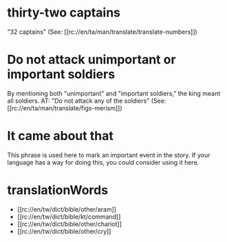 # thirty-two captains

"32 captains" (See: [[rc://en/ta/man/translate/translate-numbers]])

# Do not attack unimportant or important soldiers

By mentioning both "unimportant" and "important soldiers," the king meant all soldiers. AT: "Do not attack any of the soldiers" (See: [[rc://en/ta/man/translate/figs-merism]])

# It came about that

This phrase is used here to mark an important event in the story. If your language has a way for doing this, you could consider using it here.

# translationWords

* [[rc://en/tw/dict/bible/other/aram]]
* [[rc://en/tw/dict/bible/kt/command]]
* [[rc://en/tw/dict/bible/other/chariot]]
* [[rc://en/tw/dict/bible/other/cry]]